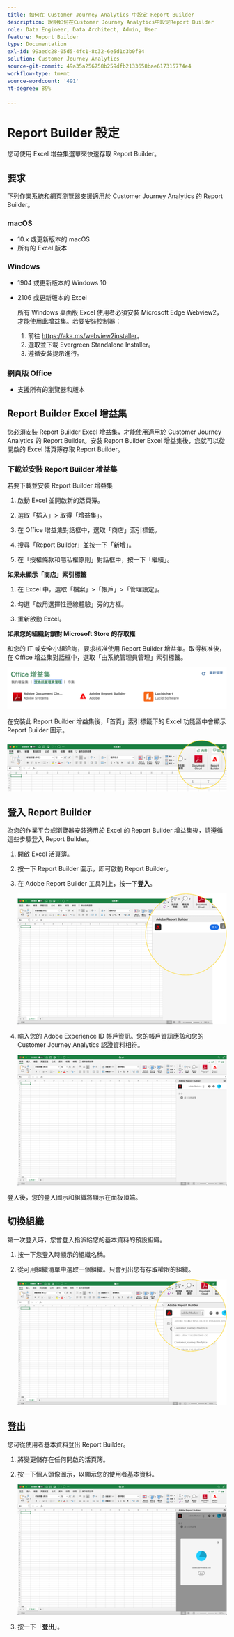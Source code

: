 ```yaml
---
title: 如何在 Customer Journey Analytics 中設定 Report Builder
description: 說明如何在Customer Journey Analytics中設定Report Builder
role: Data Engineer, Data Architect, Admin, User
feature: Report Builder
type: Documentation
exl-id: 99aedc28-05d5-4fc1-8c32-6e5d1d3b0f84
solution: Customer Journey Analytics
source-git-commit: 49a35a256758b259dfb2133658bae617315774e4
workflow-type: tm+mt
source-wordcount: '491'
ht-degree: 89%

---
```


# Report Builder 設定

您可使用 Excel 增益集選單來快速存取 Report Builder。

## 要求

下列作業系統和網頁瀏覽器支援適用於 Customer Journey Analytics 的 Report Builder。

### macOS

- 10.x 或更新版本的 macOS
- 所有的 Excel 版本

### Windows

- 1904 或更新版本的 Windows 10
- 2106 或更新版本的 Excel

  所有 Windows 桌面版 Excel 使用者必須安裝 Microsoft Edge Webview2，才能使用此增益集。若要安裝控制器：

   1. 前往 <https://aka.ms/webview2installer>。
   1. 選取並下載 Evergreen Standalone Installer。
   1. 遵循安裝提示進行。

### 網頁版 Office

- 支援所有的瀏覽器和版本


## Report Builder Excel 增益集

您必須安裝 Report Builder Excel 增益集，才能使用適用於 Customer Journey Analytics 的 Report Builder。安裝 Report Builder Excel 增益集後，您就可以從開啟的 Excel 活頁簿存取 Report Builder。

### 下載並安裝 Report Builder 增益集

若要下載並安裝 Report Builder 增益集

1. 啟動 Excel 並開啟新的活頁簿。

1. 選取「插入」> 取得「增益集」。

1. 在 Office 增益集對話框中，選取「商店」索引標籤。

1. 搜尋「Report Builder」並按一下「新增」。

1. 在「授權條款和隱私權原則」對話框中，按一下「繼續」。

**如果未顯示「商店」索引標籤**

1. 在 Excel 中，選取「檔案」>「帳戶」>「管理設定」。

1. 勾選「啟用選擇性連線體驗」旁的方框。

1. 重新啟動 Excel。

**如果您的組織封鎖對 Microsoft Store 的存取權**

和您的 IT 或安全小組洽詢，要求核准使用 Report Builder 增益集。取得核准後，在 Office 增益集對話框中，選取「由系統管理員管理」索引標籤。

![「Office增益集」對話方塊中的「管理員管理」索引標籤。](./assets/image1.png)

在安裝此 Report Builder 增益集後，「首頁」索引標籤下的 Excel 功能區中會顯示 Report Builder 圖示。

![Excel中的Report Builder圖示](./assets/rb_app_icon.png)

## 登入 Report Builder

為您的作業平台或瀏覽器安裝適用於 Excel 的 Report Builder 增益集後，請遵循這些步驟登入 Report Builder。

1. 開啟 Excel 活頁簿。

1. 按一下 Report Builder 圖示，即可啟動 Report Builder。

1. 在 Adobe Report Builder 工具列上，按一下&#x200B;**登入**。

   ![按一下Report Builder登入按鈕。](./assets/rb_login.png)

1. 輸入您的 Adobe Experience ID 帳戶資訊。您的帳戶資訊應該和您的 Customer Journey Analytics 認證資料相符。

   ![您的登入圖示和組織。](./assets/image4.png)

登入後，您的登入圖示和組織將顯示在面板頂端。

## 切換組織

第一次登入時，您會登入指派給您的基本資料的預設組織。

1. 按一下您登入時顯示的組織名稱。

1. 從可用組織清單中選取一個組織。只會列出您有存取權限的組織。

   ![您可存取的組織清單。](./assets/image5.png)

## 登出

您可從使用者基本資料登出 Report Builder。

1. 將變更儲存在任何開啟的活頁簿。

1. 按一下個人頭像圖示，以顯示您的使用者基本資料。

   ![您的使用者設定檔頭像和「登出」按鈕。](./assets/image6.png)

1. 按一下「**登出**」。
